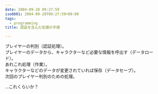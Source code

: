 ```yaml
---
date: 2004-09-28 09:27:59
iso8601: 2004-09-28T09:27:59+09:00
tags:
  - programming
title: 認証を含んだ処理の手順

---
```


<div class="entry-body">
  <p>プレイヤーの判別（認証処理）。<br />
    プレイヤーのデータから、キャラクターなど必要な情報を呼出す（データロード）。<br />
    あれこれ処理（作業）。<br />
    キャラクターなどのデータが変更されていれば保存（データセーブ）。<br />
    次回のプレイヤー判別のための処理。</p>

  <p>…これくらいか？</p>
</div>
